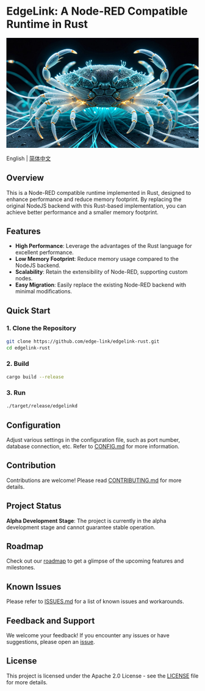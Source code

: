 # EdgeLink: A Node-RED Compatible Runtime in Rust

![Node-RED Rust Backend](assets/banner.jpg)

English | [简体中文](README.zh-cn.md)

## Overview

This is a Node-RED compatible runtime implemented in Rust, designed to enhance performance and reduce memory footprint. By replacing the original NodeJS backend with this Rust-based implementation, you can achieve better performance and a smaller memory footprint.

## Features

- **High Performance**: Leverage the advantages of the Rust language for excellent performance.
- **Low Memory Footprint**: Reduce memory usage compared to the NodeJS backend.
- **Scalability**: Retain the extensibility of Node-RED, supporting custom nodes.
- **Easy Migration**: Easily replace the existing Node-RED backend with minimal modifications.

## Quick Start

### 1. Clone the Repository

```bash
git clone https://github.com/edge-link/edgelink-rust.git
cd edgelink-rust
```

### 2. Build

```bash
cargo build --release
```

### 3. Run

```bash
./target/release/edgelinkd
```

## Configuration

Adjust various settings in the configuration file, such as port number, database connection, etc. Refer to [CONFIG.md](docs/CONFIG.md) for more information.

## Contribution

Contributions are welcome! Please read [CONTRIBUTING.md](CONTRIBUTING.md) for more details.

## Project Status

**Alpha Development Stage**: The project is currently in the alpha development stage and cannot guarantee stable operation.

## Roadmap

Check out our [roadmap](ROADMAP.md) to get a glimpse of the upcoming features and milestones.

## Known Issues

Please refer to [ISSUES.md](docs/ISSUES.md) for a list of known issues and workarounds.

## Feedback and Support

We welcome your feedback! If you encounter any issues or have suggestions, please open an [issue](https://github.com/your-username/node-red-rust-backend/issues).

## License

This project is licensed under the Apache 2.0 License - see the [LICENSE](LICENSE) file for more details.
```